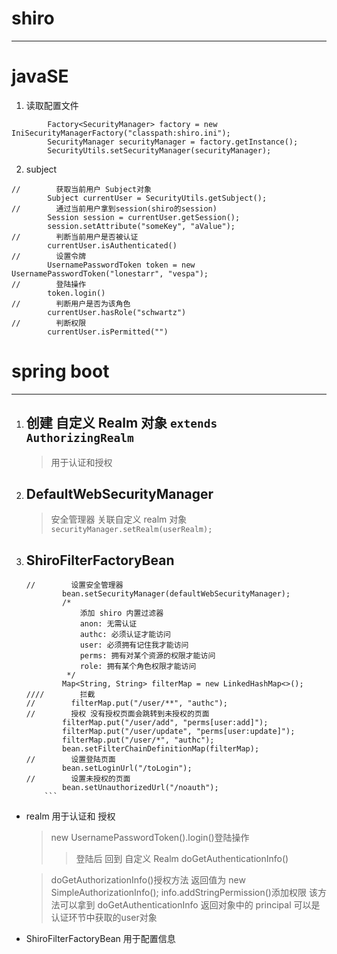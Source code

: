 # shiro
---

# javaSE
1. 读取配置文件
```
        Factory<SecurityManager> factory = new IniSecurityManagerFactory("classpath:shiro.ini");
        SecurityManager securityManager = factory.getInstance();
        SecurityUtils.setSecurityManager(securityManager);
```
2.  subject
```
//        获取当前用户 Subject对象
        Subject currentUser = SecurityUtils.getSubject();
//        通过当前用户拿到session(shiro的session)
        Session session = currentUser.getSession();
        session.setAttribute("someKey", "aValue");
//        判断当前用户是否被认证
        currentUser.isAuthenticated()
//        设置令牌
        UsernamePasswordToken token = new UsernamePasswordToken("lonestarr", "vespa");
//        登陆操作
        token.login()
//        判断用户是否为该角色
        currentUser.hasRole("schwartz")
//        判断权限
        currentUser.isPermitted("")
```

# spring boot
---
1. ## 	创建 自定义 Realm 对象 `extends AuthorizingRealm`
    > 用于认证和授权
2. ## DefaultWebSecurityManager
    >安全管理器
    >关联自定义 realm 对象 
    `securityManager.setRealm(userRealm);`
3. ## ShiroFilterFactoryBean
    ```
    //        设置安全管理器
            bean.setSecurityManager(defaultWebSecurityManager);
            /*
                添加 shiro 内置过滤器
                anon: 无需认证
                authc: 必须认证才能访问
                user: 必须拥有记住我才能访问
                perms: 拥有对某个资源的权限才能访问
                role: 拥有某个角色权限才能访问
             */
            Map<String, String> filterMap = new LinkedHashMap<>();
    ////        拦截
    //        filterMap.put("/user/**", "authc");
    //        授权 没有授权页面会跳转到未授权的页面
            filterMap.put("/user/add", "perms[user:add]");
            filterMap.put("/user/update", "perms[user:update]");
            filterMap.put("/user/*", "authc");
            bean.setFilterChainDefinitionMap(filterMap);
    //        设置登陆页面
            bean.setLoginUrl("/toLogin");
    //        设置未授权的页面
            bean.setUnauthorizedUrl("/noauth");
        ```
- realm 用于认证和 授权 
    >new UsernamePasswordToken().login()登陆操作
    >>登陆后 回到 自定义 Realm doGetAuthenticationInfo()

    >doGetAuthorizationInfo()授权方法
    >返回值为 new SimpleAuthorizationInfo();
    >info.addStringPermission()添加权限 该方法可以拿到 doGetAuthenticationInfo 返回对象中的 principal 可以是认证环节中获取的user对象
- ShiroFilterFactoryBean 用于配置信息
